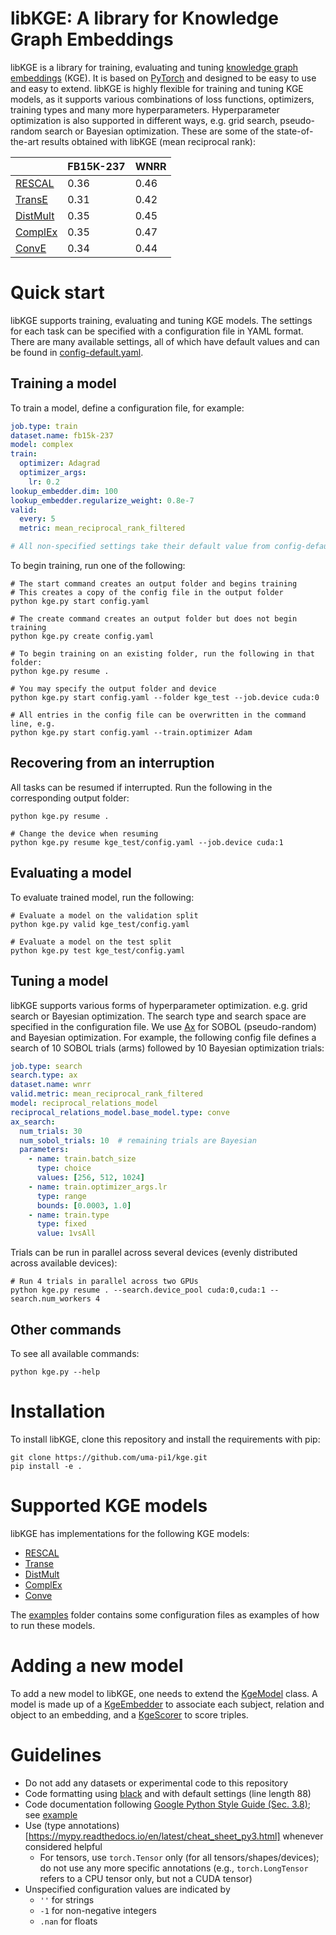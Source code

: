 # libKGE: A library for Knowledge Graph Embeddings

libKGE is a library for training, evaluating and tuning [knowledge graph
embeddings](https://ieeexplore.ieee.org/document/8047276) (KGE). It is
based on [PyTorch](https://pytorch.org/) and designed to be easy to use
and easy to extend. libKGE is highly flexible for training and tuning KGE
models, as it supports various combinations of loss functions, optimizers,
training types and many more hyperparameters. Hyperparameter optimization
is also supported in different ways, e.g. grid search, pseudo-random search
or Bayesian optimization. These are some of the state-of-the-art results
obtained with libKGE (mean reciprocal rank):

<center>

|          | FB15K-237 | WNRR |
|----------|-----------|------|
| [RESCAL](http://www.icml-2011.org/papers/438_icmlpaper.pdf)   | 0.36      | 0.46 |
| [TransE](https://papers.nips.cc/paper/5071-translating-embeddings-for-modeling-multi-relational-data)   | 0.31      | 0.42 |
| [DistMult](https://www.microsoft.com/en-us/research/wp-content/uploads/2016/02/ICLR2015_updated.pdf) | 0.35      | 0.45 |  
| [ComplEx](http://proceedings.mlr.press/v48/trouillon16.pdf)  | 0.35      | 0.47 |
| [ConvE](https://arxiv.org/abs/1707.01476)    | 0.34      | 0.44 |

</center>



# Quick start

libKGE supports training, evaluating and tuning KGE models. The settings for
each task can be specified with a configuration file in YAML format.
There are many available settings, all of which have default values and
can be found in [config-default.yaml](kge/config-default.yaml).

## Training a model

To train a model, define a configuration file, for example:

```yaml
job.type: train
dataset.name: fb15k-237
model: complex
train:
  optimizer: Adagrad
  optimizer_args:
    lr: 0.2
lookup_embedder.dim: 100
lookup_embedder.regularize_weight: 0.8e-7
valid:
  every: 5
  metric: mean_reciprocal_rank_filtered

# All non-specified settings take their default value from config-default.yaml
```
To begin training, run one of the following:

```
# The start command creates an output folder and begins training
# This creates a copy of the config file in the output folder
python kge.py start config.yaml

# The create command creates an output folder but does not begin training
python kge.py create config.yaml

# To begin training on an existing folder, run the following in that folder:
python kge.py resume .

# You may specify the output folder and device
python kge.py start config.yaml --folder kge_test --job.device cuda:0

# All entries in the config file can be overwritten in the command line, e.g.
python kge.py start config.yaml --train.optimizer Adam
```

## Recovering from an interruption

All tasks can be resumed if interrupted. Run the following in the
corresponding output folder:

```
python kge.py resume .

# Change the device when resuming
python kge.py resume kge_test/config.yaml --job.device cuda:1

```

## Evaluating a model

To evaluate trained model, run the following:

```
# Evaluate a model on the validation split
python kge.py valid kge_test/config.yaml

# Evaluate a model on the test split
python kge.py test kge_test/config.yaml
```

## Tuning a model

libKGE supports various forms of hyperparameter optimization. e.g. grid
search or Bayesian optimization. The search type and search space are
specified in the configuration file. We use [Ax](https://ax.dev/) for
SOBOL (pseudo-random) and Bayesian optimization. For example, the
following config file defines a search of 10 SOBOL trials (arms)
followed by 10 Bayesian optimization trials:

```yaml
job.type: search
search.type: ax
dataset.name: wnrr
valid.metric: mean_reciprocal_rank_filtered
model: reciprocal_relations_model
reciprocal_relations_model.base_model.type: conve
ax_search:
  num_trials: 30
  num_sobol_trials: 10  # remaining trials are Bayesian
  parameters:
    - name: train.batch_size
      type: choice   
      values: [256, 512, 1024]
    - name: train.optimizer_args.lr     
      type: range
      bounds: [0.0003, 1.0]
    - name: train.type
      type: fixed
      value: 1vsAll
```
Trials can be run in parallel across several devices (evenly distributed
across available devices):

```
# Run 4 trials in parallel across two GPUs
python kge.py resume . --search.device_pool cuda:0,cuda:1 --search.num_workers 4
```

## Other commands
To see all available commands:

```
python kge.py --help
```

# Installation

To install libKGE, clone this repository and install the requirements with pip:


```
git clone https://github.com/uma-pi1/kge.git
pip install -e .
```

# Supported KGE models

libKGE has implementations for the following KGE models:

- [RESCAL](kge/model/rescal.py)
- [Transe](kge/model/transe.py)
- [DistMult](kge/model/distmult.py)
- [ComplEx](kge/model/complex.py)
- [Conve](kge/model/conve.py)

The [examples](examples) folder contains some configuration files as examples
of how to run these models.

# Adding a new model

To add a new model to libKGE, one needs to extend the
[KgeModel](https://github.com/uma-pi1/kge/blob/1c69d8a6579d10e9d9c483994941db97e04f99b3/kge/model/kge_model.py#L243)
class. A model is made up of a
[KgeEmbedder](https://github.com/uma-pi1/kge/blob/1c69d8a6579d10e9d9c483994941db97e04f99b3/kge/model/kge_model.py#L170)
to associate each subject, relation and object to an embedding, and a
[KgeScorer](https://github.com/uma-pi1/kge/blob/1c69d8a6579d10e9d9c483994941db97e04f99b3/kge/model/kge_model.py#L76)
to score triples.

# Guidelines
- Do not add any datasets or experimental code to this repository
- Code formatting using [black](https://github.com/ambv/black) and with default
  settings (line length 88)
- Code documentation following [Google Python Style Guide (Sec.
  3.8)](http://google.github.io/styleguide/pyguide.html#38-comments-and-docstrings);
  see
  [example](https://sphinxcontrib-napoleon.readthedocs.io/en/latest/example_google.html)
- Use (type
  annotations)[https://mypy.readthedocs.io/en/latest/cheat_sheet_py3.html]
  whenever considered helpful
  - For tensors, use `torch.Tensor` only (for all tensors/shapes/devices); do
    not use any more specific annotations (e.g., `torch.LongTensor` refers to a
    CPU tensor only, but not a CUDA tensor)
- Unspecified configuration values are indicated by
  - `''` for strings
  - `-1` for non-negative integers
  - `.nan` for floats
